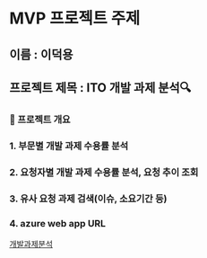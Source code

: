# MVP 프로젝트 주제
## 이름 : 이덕용
## 프로젝트 제목 : ITO 개발 과제 분석🔍
### 📃 프로젝트 개요
### 1. 부문별 개발 과제 수용률 분석
### 2. 요청자별 개발 과제 수용률 분석, 요청 추이 조회
### 3. 유사 요청 과제 검색(이슈, 소요기간 등)
### 4. azure web app URL
[개발과제분석](https://ktds15-0917-webapp-frcxcdfufygwhjer.swedencentral-01.azurewebsites.net/)
